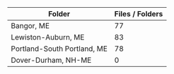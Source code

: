 | Folder                      |   Files / Folders |
|-----------------------------|-------------------|
| Bangor, ME                  |                77 |
| Lewiston-Auburn, ME         |                83 |
| Portland-South Portland, ME |                78 |
| Dover-Durham, NH-ME         |                 0 |